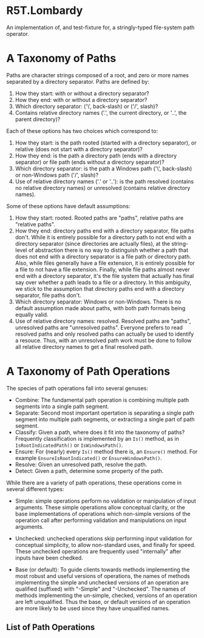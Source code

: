 # R5T.Lombardy
An implementation of, and test-fixture for, a stringly-typed file-system path operator.

# A Taxonomy of Paths
Paths are character strings composed of a root, and zero or more names separated by a directory separator. Paths are defined by:

1. How they start: with or without a directory separator?
2. How they end: with or without a directory separator?
3. Which directory separator: ('\\', back-slash) or ('/', slash)?
4. Contains relative directory names ('.', the current directory, or '..', the parent directory)?

Each of these options has two choices which correspond to:

1. How they start: is the path rooted (started with a directory separator), or relative (does not start with a directory separator)?
2. How they end: is the path a directory path (ends with a directory separator) or file path (ends without a directory separator)?
3. Which directory separator: is the path a Windows path ('\\', back-slash) or non-Windows path ('/', slash)?
4. Use of relative directory names ('.' or '..'): is the path resolved (contains no relative directory names) or unresolved (contains relative directory names).

Some of these options have default assumptions:

1. How they start: rooted. Rooted paths are "paths", relative paths are "relative paths".
2. How they end: directory paths end with a directory separator, file paths don't. While it is entirely possible for a directory path to not end with a directory separator (since directories are actually files), at the string-level of abstraction there is no way to distinguish whether a path that does not end with a directory separator is a file path or directory path. Also, while files generally have a file extension, it is entirely possible for a file to not have a file extension. Finally, while file paths almost never end with a directory separator, it's the file system that actually has final say over whether a path leads to a file or a directory. In this ambiguity, we stick to the assumption that directory paths end with a directory separator, file paths don't.
3. Which directory separator: Windows or non-Windows. There is no default assumption made about paths, with both path formats being equally valid.
4. Use of relative directory names: resolved. Resolved paths are "paths", unresolved paths are "unresolved paths". Everyone prefers to read resolved paths and only resolved paths can actually be used to identify a resouce. Thus, with an unresolved path work must be done to follow all relative directory names to get a final resolved path.


# A Taxonomy of Path Operations
The species of path operations fall into several genuses:

- Combine: The fundamental path operation is combining multiple path segments into a single path segment.
- Separate: Second most important opertation is separating a single path segment into multiple path segments, or extracting a single part of path segment.
- Classify: Given a path, where does it fit into the taxonomy of paths? Frequently classification is implemented by an `Is()` method, as in `IsRootIndicatedPath()` or `IsWindowsPath()`.
- Ensure: For (nearly) every `Is()` method there is, an `Ensure()` method. For example `EnsureIsRootIndicated()` or `EnsureWindowsPath()`.
- Resolve: Given an unresolved path, resolve the path.
- Detect: Given a path, determine some property of the path.

While there are a variety of path operations, these operations come in several different types:

- Simple: simple operations perform no validation or manipulation of input arguments. These simple operations allow conceptual clarity, or the base implementations of operations which non-simple versions of the operation call after performing validation and manipulations on input arguments.

- Unchecked: unchecked operations skip performing input validation for conceptual simplicity, to allow non-standard uses, and finally for speed. These unchecked operations are frequently used "internally" after inputs have been chedked.

- Base (or default): To guide clients towards methods implementing the most robust and useful versions of operations, the names of methods implementing the simple and unchecked versions of an operation are qualified (suffixed) with "-Simple" and "-Unchecked". The names of methods implementing the un-simple, checked, versions of an operation are left unqualified. Thus the base, or default versions of an operation are more likely to be used since they have unqualified names.
 
## List of Path Operations


